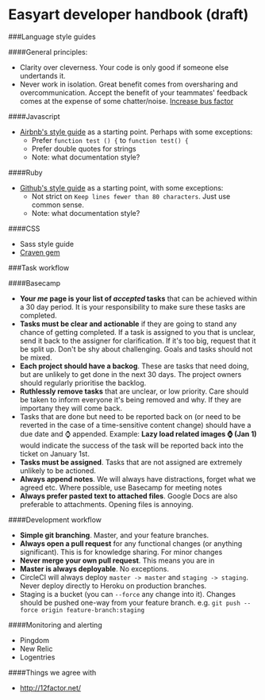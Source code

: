 Easyart developer handbook (draft)
===========

###Language style guides

####General principles:
* Clarity over cleverness. Your code is only good if someone else undertands it.
* Never work in isolation. Great benefit comes from oversharing and overcommunication. Accept the benefit of your teammates' feedback comes at the expense of some chatter/noise. [Increase bus factor](http://en.wikipedia.org/wiki/Bus_factor)
  
####Javascript
* [Airbnb's style guide](https://github.com/airbnb/javascript) as a starting point. Perhaps with some exceptions:
  * Prefer ``function test () {`` to ``function test() {``
  * Prefer double quotes for strings
  * Note: what documentation style?
  
####Ruby
* [Github's style guide](https://github.com/styleguide/ruby) as a starting point, with some exceptions:
  * Not strict on ``Keep lines fewer than 80 characters``. Just use common sense.
  * Note: what documentation style?
  
####CSS
* Sass style guide
* [Craven gem](https://github.com/easyart/craven)

###Task workflow

####Basecamp
* __Your _me_ page is your list of _accepted_ tasks__ that can be achieved within a 30 day period. It is your responsibility to make sure these tasks are completed.
* __Tasks must be clear and actionable__ if they are going to stand any chance of getting completed. If a task is assigned to you that is unclear, send it back to the assigner for clarification. If it's too big, request that it be split up. Don't be shy about challenging. Goals and tasks should not be mixed.
* __Each project should have a backog__. These are tasks that need doing, but are unlikely to get done in the next 30 days. The project owners should regularly prioritise the backlog.
* __Ruthlessly remove tasks__ that are unclear, or low priority. Care should be taken to inform everyone it's being removed and why. If they are importany they will come back.
* Tasks that are done but need to be reported back on (or need to be reverted in the case of a time-sensitive content change) should have a due date and :watch: appended. Example: **Lazy load related images :watch: (Jan 1)** would indicate the success of the task will be reported back into the ticket on January 1st.
* __Tasks must be assigned__. Tasks that are not assigned are extremely unlikely to be actioned.
* __Always append notes__. We will always have distractions, forget what we agreed etc. Where possible, use Basecamp for meeting notes
* __Always prefer pasted text to attached files__. Google Docs are also preferable to attachments. Opening files is annoying.

####Development workflow
* __Simple git branching__. Master, and your feature branches.
* __Always open a pull request__ for any functional changes (or anything significant). This is for knowledge sharing. For minor changes
* __Never merge your own pull request__. This means you are in 
* __Master is always deployable__. No exceptions.
* CircleCI will always deploy ``master -> master`` and ``staging -> staging``. Never deploy directly to Heroku on production branches.
* Staging is a bucket (you can ``--force`` any change into it). Changes should be pushed one-way from your feature branch. e.g. ``git push --force origin feature-branch:staging``

####Monitoring and alerting
* Pingdom
* New Relic
* Logentries

####Things we agree with
* http://12factor.net/
